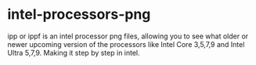 # intel-processors-png
ipp or ippf is an intel processor png files, allowing you to see what older or newer upcoming version of the processors like Intel Core 3,5,7,9 and Intel Ultra 5,7,9. Making it step by step in intel.
